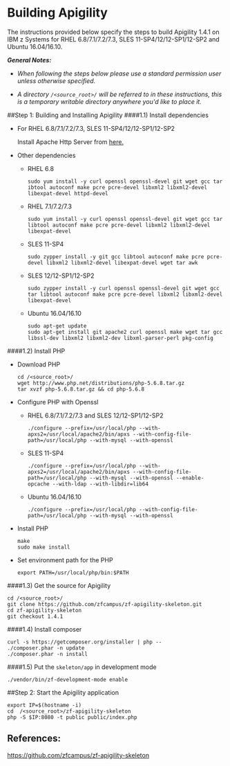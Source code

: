 <!---PACKAGE:Apigility--->
<!---DISTRO:SLES 12:1.4.1--->
<!---DISTRO:SLES 11:1.4.1--->
<!---DISTRO:RHEL 7.1:1.4.1--->
<!---DISTRO:RHEL 6.6:1.4.1--->
<!---DISTRO:Ubuntu 16.x:1.4.1--->

# Building Apigility

The instructions provided below specify the steps to build Apigility 1.4.1 on IBM z Systems for RHEL 6.8/7.1/7.2/7.3, SLES 11-SP4/12/12-SP1/12-SP2 and Ubuntu 16.04/16.10.

_**General Notes:**_
      
* _When following the steps below please use a standard permission user unless otherwise specified._

* _A directory `/<source_root>/` will be referred to in these instructions, this is a temporary writable directory anywhere you'd like to place it._


##Step 1: Building and Installing Apigility
####1.1) Install dependencies

* For RHEL 6.8/7.1/7.2/7.3, SLES 11-SP4/12/12-SP1/12-SP2

    Install Apache Http Server from [here.](https://github.com/linux-on-ibm-z/docs/wiki/Building-Apache-HTTP-Server)
    
* Other dependencies

	* RHEL 6.8
	  ```
	  sudo yum install -y curl openssl openssl-devel git wget gcc tar ibtool autoconf make pcre pcre-devel libxml2 libxml2-devel libexpat-devel httpd-devel
	  ```
	
	* RHEL 7.1/7.2/7.3
	  ```
	  sudo yum install -y curl openssl openssl-devel git wget gcc tar libtool autoconf make pcre pcre-devel libxml2 libxml2-devel libexpat-devel  
	  ```
	
	* SLES 11-SP4
	  ```
	  sudo zypper install -y git gcc libtool autoconf make pcre pcre-devel libxml2 libxml2-devel libexpat-devel wget tar awk
	  ```

	* SLES 12/12-SP1/12-SP2
	  ```
	  sudo zypper install -y curl openssl openssl-devel git wget gcc tar libtool autoconf make pcre pcre-devel libxml2 libxml2-devel libexpat-devel
	  ```
	
    * Ubuntu 16.04/16.10
	  ```
	  sudo apt-get update
      sudo apt-get install git apache2 curl openssl make wget tar gcc libssl-dev libxml2 libxml2-dev libxml-parser-perl pkg-config
	  ```

####1.2) Install PHP
  
  * Download PHP
    ```
    cd /<source_root>/
    wget http://www.php.net/distributions/php-5.6.8.tar.gz 
    tar xvzf php-5.6.8.tar.gz && cd php-5.6.8
    ```

  * Configure PHP with Openssl
	
    * RHEL 6.8/7.1/7.2/7.3 and SLES 12/12-SP1/12-SP2
	  ```
      ./configure --prefix=/usr/local/php --with-apxs2=/usr/local/apache2/bin/apxs --with-config-file-path=/usr/local/php --with-mysql --with-openssl
      ```
	
    * SLES 11-SP4
      ```
      ./configure --prefix=/usr/local/php --with-apxs2=/usr/local/apache2/bin/apxs --with-config-file-path=/usr/local/php --with-mysql --with-openssl --enable-opcache --with-ldap --with-libdir=lib64
      ```
	
    * Ubuntu 16.04/16.10  
      ```
      ./configure --prefix=/usr/local/php --with-config-file-path=/usr/local/php --with-mysql --with-openssl
      ```
	
  * Install PHP
	```
	make
    sudo make install
    ```

  * Set environment path for the PHP
    ```
    export PATH=/usr/local/php/bin:$PATH
    ```

####1.3) Get the source for Apigility
  ```
  cd /<source_root>/
  git clone https://github.com/zfcampus/zf-apigility-skeleton.git 
  cd zf-apigility-skeleton 
  git checkout 1.4.1
  ```

####1.4) Install composer
  ```
  curl -s https://getcomposer.org/installer | php --
  ./composer.phar -n update
  ./composer.phar -n install
  ```

####1.5) Put the `skeleton/app` in development mode
  ```
  ./vendor/bin/zf-development-mode enable
  ```

##Step 2: Start the Apigility application
  ```
  export IP=$(hostname -i)
  cd  /<source_root>/zf-apigility-skeleton
  php -S $IP:8080 -t public public/index.php
  ```
  
## References:

https://github.com/zfcampus/zf-apigility-skeleton
